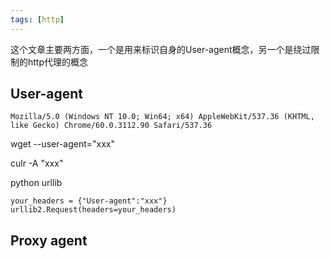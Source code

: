 ```yaml
---
tags: [http]
---
```


这个文章主要两方面，一个是用来标识自身的User-agent概念，另一个是绕过限制的http代理的概念

## User-agent

```
Mozilla/5.0 (Windows NT 10.0; Win64; x64) AppleWebKit/537.36 (KHTML, like Gecko) Chrome/60.0.3112.90 Safari/537.36

```

wget --user-agent="xxx"

culr -A "xxx"

python urllib
```
your_headers = {"User-agent":"xxx"}
urllib2.Request(headers=your_headers)
```


## Proxy agent


